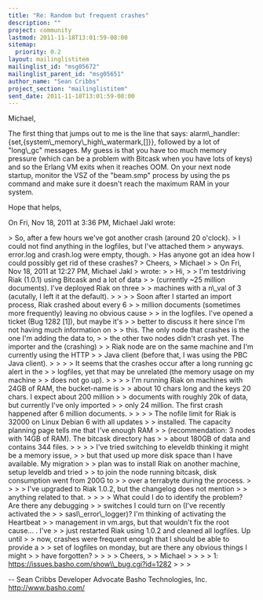 ```yaml
---
title: "Re: Random but frequent crashes"
description: ""
project: community
lastmod: 2011-11-18T13:01:59-08:00
sitemap:
  priority: 0.2
layout: mailinglistitem
mailinglist_id: "msg05672"
mailinglist_parent_id: "msg05651"
author_name: "Sean Cribbs"
project_section: "mailinglistitem"
sent_date: 2011-11-18T13:01:59-08:00
---
```



Michael,

The first thing that jumps out to me is the line that says: alarm\\_handler:
{set,{system\\_memory\\_high\\_watermark,[]}}, followed by a lot of "long\\_gc"
messages. My guess is that you have too much memory pressure (which can be
a problem with Bitcask when you have lots of keys) and so the Erlang VM
exits when it reaches OOM. On your next node startup, monitor the VSZ of
the "beam.smp" process by using the ps command and make sure it doesn't
reach the maximum RAM in your system.

Hope that helps,

On Fri, Nov 18, 2011 at 3:36 PM, Michael Jakl
wrote:

&gt; So, after a few hours we've got another crash (around 20 o'clock).
&gt; I could not find anything in the logfiles, but I've attached them
&gt; anyways. error.log and crash.log were empty, though.
&gt; Has anyone got an idea how I could possibly get rid of these crashes?
&gt; Cheers,
&gt; Michael
&gt;
&gt; On Fri, Nov 18, 2011 at 12:27 PM, Michael Jakl
&gt;  wrote:
&gt; &gt; Hi,
&gt; &gt; I'm testdriving Riak (1.0.1) using Bitcask and a lot of data
&gt; &gt; (currently ~25 million documents). I've deployed Riak on three
&gt; &gt; machines with a n\\_val of 3 (acutally, I left it at the default).
&gt; &gt;
&gt; &gt; Soon after I started an import process, Riak crashed about every 6
&gt; &gt; million documents (sometimes more frequently) leaving no obvious cause
&gt; &gt; in the logfiles. I've opened a ticket (Bug 1282 [1]), but maybe it's
&gt; &gt; better to discuss it here since I'm not having much information on
&gt; &gt; this. The only node that crashes is the one I'm adding the data to,
&gt; &gt; the other two nodes didn't crash yet. The importer and the (crashing)
&gt; &gt; Riak node are on the same machine and I'm currently using the HTTP
&gt; &gt; Java client (before that, I was using the PBC Java client).
&gt; &gt;
&gt; &gt; It seems that the crashes occur after a long running gc alert in the
&gt; &gt; logfiles, yet that may be unrelated (the memory usage on my machine
&gt; &gt; does not go up).
&gt; &gt;
&gt; &gt; I'm running Riak on machines with 24GB of RAM, the bucket-name is
&gt; &gt; about 10 chars long and the keys 20 chars. I expect about 200 million
&gt; &gt; documents with roughly 20k of data, but currently I've only imported
&gt; &gt; only 24 million. The first crash happened after 6 million documents.
&gt; &gt;
&gt; &gt; The nofile limit for Riak is 32000 on Linux Debian 6 with all updates
&gt; &gt; installed. The capacity planning page tells me that I've enough RAM
&gt; &gt; (recommendation: 3 nodes with 14GB of RAM). The bitcask directory has
&gt; &gt; about 180GB of data and contains 344 files.
&gt; &gt;
&gt; &gt; I've tried switching to eleveldb thinking it might be a memory issue,
&gt; &gt; but that used up more disk space than I have available. My migration
&gt; &gt; plan was to install Riak on another machine, setup leveldb and tried
&gt; &gt; to join the node running bitcask, disk consumption went from 200G to
&gt; &gt; over a terrabyte during the process.
&gt; &gt;
&gt; &gt; I've upgraded to Riak 1.0.2, but the changelog does not mention
&gt; &gt; anything related to that.
&gt; &gt;
&gt; &gt; What could I do to identify the problem? Are there any debugging
&gt; &gt; switches I could turn on (I've recently activated the
&gt; &gt; sasl\\_error\\_logger)? I'm thinking of activating the Heartbeat
&gt; &gt; management in vm.args, but that wouldn't fix the root cause... . I've
&gt; &gt; just restarted Riak using 1.0.2 and cleaned all logfiles. Up until
&gt; &gt; now, crashes were frequent enough that I should be able to provide a
&gt; &gt; set of logfiles on monday, but are there any obvious things I might
&gt; &gt; have forgotten?
&gt; &gt;
&gt; &gt; Cheers,
&gt; &gt; Michael
&gt; &gt;
&gt; &gt; 1: https://issues.basho.com/show\\_bug.cgi?id=1282
&gt; &gt;
&gt;

-- 
Sean Cribbs 
Developer Advocate
Basho Technologies, Inc.
http://www.basho.com/
